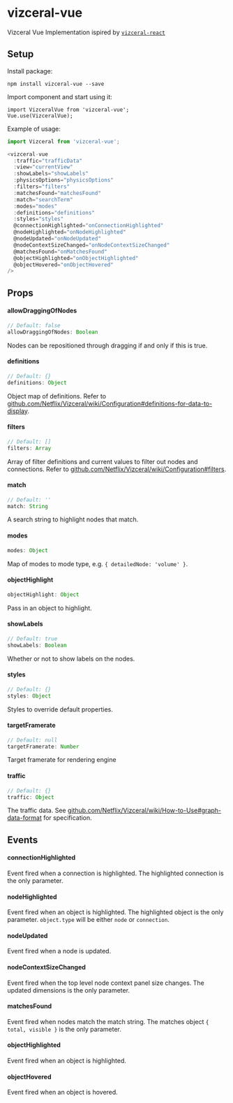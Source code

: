 # vizceral-vue

Vizceral Vue Implementation ispired by [`vizceral-react`](https://github.com/Netflix/vizceral-react)

## Setup

Install package:

```
npm install vizceral-vue --save
```

Import component and start using it:

```
import VizceralVue from 'vizceral-vue';
Vue.use(VizceralVue);
```

Example of usage:

```js
import Vizceral from 'vizceral-vue';

<vizceral-vue
  :traffic="trafficData"
  :view="currentView"
  :showLabels="showLabels"
  :physicsOptions="physicsOptions"
  :filters="filters"
  :matchesFound="matchesFound"
  :match="searchTerm"
  :modes="modes"
  :definitions="definitions"
  :styles="styles"
  @connectionHighlighted="onConnectionHighlighted"
  @nodeHighlighted="onNodeHighlighted"
  @nodeUpdated="onNodeUpdated"
  @nodeContextSizeChanged="onNodeContextSizeChanged"
  @matchesFound="onMatchesFound"
  @objectHighlighted="onObjectHighlighted"
  @objectHovered="onObjectHovered"
/>
```

## Props

#### allowDraggingOfNodes

```js
// Default: false
allowDraggingOfNodes: Boolean
```

Nodes can be repositioned through dragging if and only if this is true.

#### definitions

```js
// Default: {}
definitions: Object
```

Object map of definitions. Refer to [github.com/Netflix/Vizceral/wiki/Configuration#definitions-for-data-to-display](https://github.com/Netflix/Vizceral/wiki/Configuration#definitions-for-data-to-display).

#### filters

```js
// Default: []
filters: Array
```

Array of filter definitions and current values to filter out nodes and connections. Refer to
[github.com/Netflix/Vizceral/wiki/Configuration#filters](https://github.com/Netflix/Vizceral/wiki/Configuration#filters).

#### match

```js
// Default: ''
match: String
```

A search string to highlight nodes that match.

#### modes

```js
modes: Object
```

Map of modes to mode type, e.g. `{ detailedNode: 'volume' }`.

#### objectHighlight

```js
objectHighlight: Object
```

Pass in an object to highlight.

#### showLabels

```js
// Default: true
showLabels: Boolean
```

Whether or not to show labels on the nodes.

#### styles

```js
// Default: {}
styles: Object
```

Styles to override default properties.

#### targetFramerate

```js
// Default: null
targetFramerate: Number
```

Target framerate for rendering engine

#### traffic

```js
// Default: {}
traffic: Object
```

The traffic data. See [github.com/Netflix/Vizceral/wiki/How-to-Use#graph-data-format](https://github.com/Netflix/Vizceral/wiki/How-to-Use#graph-data-format) for specification.

## Events

#### connectionHighlighted

Event fired when a connection is highlighted. The highlighted connection is the only parameter.

#### nodeHighlighted

Event fired when an object is highlighted. The highlighted object is the only parameter.
`object.type` will be either `node` or `connection`.

#### nodeUpdated

Event fired when a node is updated.

#### nodeContextSizeChanged

Event fired when the top level node context panel size changes. The updated dimensions is the only parameter.

#### matchesFound

Event fired when nodes match the match string. The matches object `{ total, visible }` is the only parameter.

#### objectHighlighted

Event fired when an object is highlighted.

#### objectHovered

Event fired when an object is hovered.
